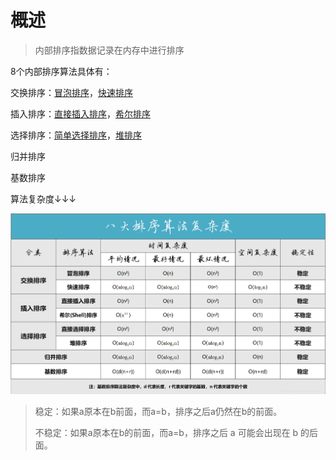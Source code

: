 # 概述

> 内部排序指数据记录在内存中进行排序

8个内部排序算法具体有：

交换排序：[冒泡排序](冒泡排序（Bubble&#32;Sort）.md)，[快速排序](快速排序（Quick&#32;Sort）.md)

插入排序：[直接插入排序](直接插入排序（Straight&#32;Insertion&#32;Sort）.md)，[希尔排序](希尔排序（Shell's&#32;Sort）.md)

选择排序：[简单选择排序](直接选择排序（Straight&#32;Selection&#32;Sort）.md)，[堆排序](堆排序（Heapsort）.md)

归并排序

基数排序

算法复杂度↓↓↓

![8大排序算法时间复杂度表](/八大排序算法/images/8大排序算法时间复杂度表.png "8大排序算法时间复杂度表")

> 稳定：如果a原本在b前面，而a=b，排序之后a仍然在b的前面。
> 
> 不稳定：如果a原本在b的前面，而a=b，排序之后 a 可能会出现在 b 的后面。